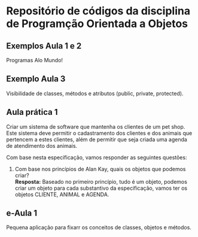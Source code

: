 # Repositório de códigos da disciplina de Programção Orientada a Objetos

## Exemplos Aula 1 e 2
Programas Alo Mundo!

## Exemplo Aula 3
Visibilidade de classes, métodos e atributos (public, private, protected).

## Aula prática 1
Criar um sistema de software que mantenha os clientes de um pet shop. Este sistema deve permitir o cadastramento dos clientes e dos animais que pertencem a estes clientes, além de permitir que seja criada uma agenda de atendimento dos animais.  

Com base nesta especificação, vamos responder as seguintes questões:

1) Com base nos princípios de Alan Kay, quais os objetos que podemos criar?  
**Resposta:** Baseado no primeiro princípio, tudo é um objeto, podemos criar um objeto para cada substantivo da especificação, vamos ter os objetos CLIENTE, ANIMAL e AGENDA.

## e-Aula 1
Pequena aplicação para fixarr os conceitos de classes, objetos e métodos.
